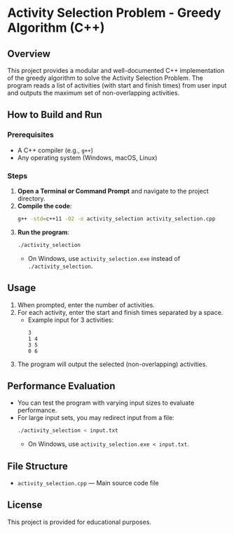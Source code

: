 # Activity Selection Problem - Greedy Algorithm (C++)

## Overview
This project provides a modular and well-documented C++ implementation of the greedy algorithm to solve the Activity Selection Problem. The program reads a list of activities (with start and finish times) from user input and outputs the maximum set of non-overlapping activities.

## How to Build and Run

### Prerequisites
- A C++ compiler (e.g., `g++`)
- Any operating system (Windows, macOS, Linux)

### Steps
1. **Open a Terminal or Command Prompt** and navigate to the project directory.
2. **Compile the code**:
   ```sh
   g++ -std=c++11 -O2 -o activity_selection activity_selection.cpp
   ```
3. **Run the program**:
   ```sh
   ./activity_selection
   ```
   - On Windows, use `activity_selection.exe` instead of `./activity_selection`.

## Usage
1. When prompted, enter the number of activities.
2. For each activity, enter the start and finish times separated by a space.
   - Example input for 3 activities:
     ```
     3
     1 4
     3 5
     0 6
     ```
3. The program will output the selected (non-overlapping) activities.

## Performance Evaluation
- You can test the program with varying input sizes to evaluate performance.
- For large input sets, you may redirect input from a file:
  ```sh
  ./activity_selection < input.txt
  ```
  - On Windows, use `activity_selection.exe < input.txt`.

## File Structure
- `activity_selection.cpp` — Main source code file

## License
This project is provided for educational purposes.
